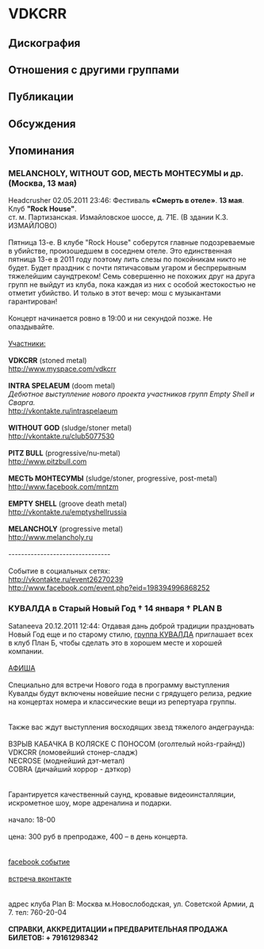 # VDKCRR



## Дискография


## Отношения с другими группами


## Публикации


## Обсуждения


## Упоминания

### MELANCHOLY, WITHOUT GOD, МЕСТЬ МОНТЕСУМЫ и др. (Москва, 13 мая)

Headcrusher 02.05.2011 23:46:
Фестиваль <B>«Смерть в отеле»</B>. <B>13 мая</B>. Клуб <B>"Rock House"</B>.<BR>ст. м. Партизанская. Измайловское шоссе, д. 71Е. (В здании К.З. ИЗМАЙЛОВО)<BR><BR>Пятница 13-е. В клубе "Rock House" соберутся главные подозреваемые в убийстве, произошедшем в соседнем отеле. Это единственная пятница 13-е в 2011 году поэтому лить слезы по покойникам никто не будет. Будет праздник с почти пятичасовым угаром и беспрерывным тяжелейшим саундтреком! Семь совершенно не похожих друг на друга групп не выйдут из клуба, пока каждая из них с особой жестокостью не отметит убийство. И только в этот вечер: мош с музыкантами гарантирован!<BR><BR>Концерт начинается ровно в 19:00 и ни секундой позже. Не опаздывайте.<BR><BR><U>Участники:</U><BR><BR><B>VDKCRR</B> (stoned metal)<BR><A HREF="http://www.myspace.com/vdkcrr" TARGET="_blank">http://www.myspace.com/vdkcrr</A><BR><BR><B>INTRA SPELAEUM</B> (doom metal)<BR><I>Дебютное выступление нового проекта участников групп Empty Shell и Сварга.</I><BR><A HREF="http://vkontakte.ru/intraspelaeum" TARGET="_blank">http://vkontakte.ru/intraspelaeum</A><BR><BR><B>WITHOUT GOD</B> (sludge/stoner metal)<BR><A HREF="http://vkontakte.ru/club5077530" TARGET="_blank">http://vkontakte.ru/club5077530</A><BR><BR><B>PITZ BULL</B> (progressive/nu-metal)<BR><A HREF="http://www.pitzbull.com" TARGET="_blank">http://www.pitzbull.com</A><BR><BR><B>МЕСТЬ МОНТЕСУМЫ</B> (sludge/stoner, progressive, post-metal)<BR><A HREF="http://www.facebook.com/mntzm" TARGET="_blank">http://www.facebook.com/mntzm</A><BR><BR><B>EMPTY SHELL</B> (groove death metal)<BR><A HREF="http://vkontakte.ru/emptyshellrussia" TARGET="_blank">http://vkontakte.ru/emptyshellrussia</A><BR><BR><B>MELANCHOLY</B> (progressive metal)<BR><A HREF="http://www.melancholy.ru" TARGET="_blank">http://www.melancholy.ru</A><BR><BR>--------------------------------<BR><BR>Событие в социальных сетях:<BR><A HREF="http://vkontakte.ru/event26270239" TARGET="_blank">http://vkontakte.ru/event26270239</A><BR><A HREF="http://www.facebook.com/event.php?eid=198394996868252" TARGET="_blank">http://www.facebook.com/event.php?eid=198394996868252</A><BR>

### КУВАЛДА в Старый Новый Год † 14 января † PLAN B

Sataneeva 20.12.2011 12:44:
Отдавая дань доброй традиции праздновать Новый Год еще и по старому стилю, <A HREF="http://kuwalda.com" TARGET="_blank">группа КУВАЛДА</A> приглашает всех в клуб План Б, чтобы сделать это в хорошем месте и хорошей компании.<BR><BR><A HREF="http://www.kuwalda.com/wp-content/uploads/2011/12/KUVALDA-14-jan-END-dark-web.jpg" TARGET="_blank"> АФИША</A><BR><BR>Специально для встречи Нового года в программу выступления Кувалды будут включены новейшие песни с грядущего релиза, редкие на концертах номера и классические вещи из репертуара группы.<BR><BR><BR>Также вас ждут выступления восходящих звезд тяжелого андеграунда:<BR><BR>ВЗРЫВ КАБАЧКА В КОЛЯСКЕ С ПОНОСОМ (оголтелый нойз-грайнд))<BR>VDKCRR (ломовейший стонер-сладж)<BR>NECROSE (моднейший дэт-метал)<BR>COBRA (дичайший хоррор - дэткор)<BR><BR> <BR>Гарантируется качественный саунд, кровавые видеоинсталляции, искрометное шоу, море адреналина и подарки.<BR><BR>начало: 18-00<BR><BR>цена: 300 руб в препродаже, 400 – в день концерта.<BR><BR><BR> <A HREF="http://www.facebook.com/events/261182687269305/" TARGET="_blank">facebook событие</A><BR><BR><A HREF="http://vkontakte.ru/event32352378" TARGET="_blank">встреча вконтакте</A><BR><BR><BR>адрес клуба Plan B: Москва м.Новослободская, ул. Советской Армии, д 7. тел: 760-20-04<BR><BR><B> СПРАВКИ, АККРЕДИТАЦИИ и ПРЕДВАРИТЕЛЬНАЯ ПРОДАЖА БИЛЕТОВ:  + 79161298342 </B><BR>

